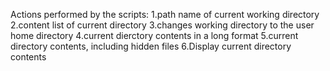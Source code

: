 Actions performed by the scripts:
1.path name of current working directory
2.content list of current directory
3.changes working directory to the user home directory
4.current dierctory contents in a long format
5.current directory contents, including hidden files
6.Display current directory contents

